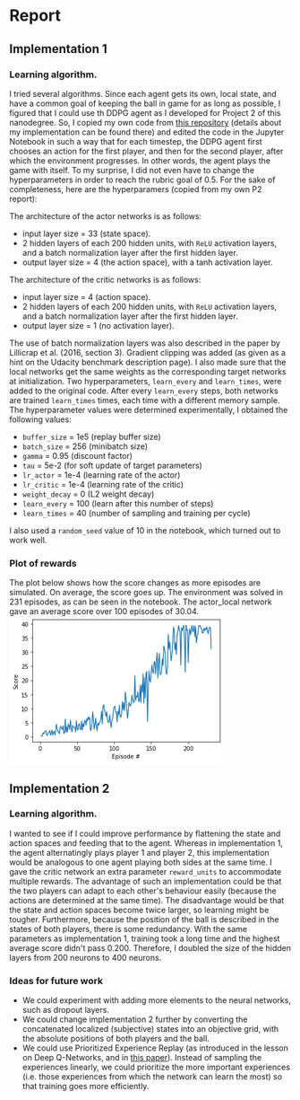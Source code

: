 # Report

## Implementation 1
### Learning algorithm.

I tried several algorithms. Since each agent gets its own, local state, and have a common goal of keeping the ball in game for as long as possible, I figured that I could use th
DDPG agent as I developed for Project 2 of this nanodegree. So, I copied my own code from [this repository](https://github.com/jlfbetting/p2_continuous-control) (details about my implementation can be found there) and edited the code in the
Jupyter Notebook in such a way that for each timestep, the DDPG agent first chooses an action for the first player, and then for the second player, after which the environment progresses. In other words, the agent plays the game with itself.
To my surprise, I did not even have to change the hyperparameters in order to reach the rubric goal of 0.5. For the sake of completeness, here are the hyperparamers (copied from my own P2 report):

The architecture of the actor networks is as follows:
* input layer size = 33 (state space).
* 2 hidden layers of each 200 hidden units, with `ReLU` activation layers, and a batch normalization layer after the first hidden layer.
* output layer size = 4 (the action space), with a tanh activation layer.

The architecture of the critic networks is as follows:
* input layer size = 4 (action space).
* 2 hidden layers of each 200 hidden units, with `ReLU` activation layers, and a batch normalization layer after the first hidden layer.
* output layer size = 1 (no activation layer).

The use of batch normalization layers was also described in the paper by Lillicrap et al. (2016, section 3). Gradient clipping was added (as given as a hint on the Udacity benchmark description page). I also made sure that the local networks get the same weights as the corresponding target networks at initialization. Two hyperparameters, `learn_every` and `learn_times`, were added to the original code. After every `learn_every` steps, both networks are trained `learn_times` times, each time with a different memory sample. The hyperparameter values were determined experimentally, I obtained the following values:

* `buffer_size` = 1e5       (replay buffer size)
* `batch_size` = 256        (minibatch size)
* `gamma` = 0.95            (discount factor)
* `tau` = 5e-2              (for soft update of target parameters)
* `lr_actor` = 1e-4         (learning rate of the actor)
* `lr_critic` = 1e-4        (learning rate of the critic)
* `weight_decay` = 0        (L2 weight decay)
* `learn_every` = 100       (learn after this number of steps)
* `learn_times` = 40        (number of sampling and training per cycle)

I also used a `random_seed` value of 10 in the notebook, which turned out to work well.

### Plot of rewards
 The plot below shows how the score changes as more episodes are simulated. On average, the score goes up. The environment was solved in 231 episodes, as can be seen in the notebook. The actor_local network gave an average score over 100 episodes of 30.04.
 ![Episode-score plot](https://github.com/jlfbetting/p2_continuous-control/blob/main/plot_solved.png)
 
## Implementation 2


### Learning algorithm.
I wanted to see if I could improve performance by flattening the state and action spaces and feeding that to the agent. Whereas in implementation 1, the agent alternatingly
plays player 1 and player 2, this implementation would be analogous to one agent playing both sides at the same time. I gave the critic network an extra parameter `reward_units` to accommodate multiple rewards.
The advantage of such an implementation could be that the two players can adapt to each other's behaviour easily (because the actions are determined at the same time). The disadvantage would be that the state and action spaces become twice larger,
so learning might be tougher. Furthermore, because the position of the ball is described in the states of both players, there is some redundancy.
With the same parameters as implementation 1, training took a long time and the highest average score didn't pass 0.200. Therefore, I doubled the size of the hidden layers from 200 neurons to 400 neurons.

 
 ### Ideas for future work
* We could experiment with adding more elements to the neural networks, such as dropout layers.
* We could change implementation 2 further by converting the concatenated localized (subjective) states into an objective grid, with the absolute positions of both players and the ball.
* We could use Prioritized Experience Replay (as introduced in the lesson on Deep Q-Networks, and in [this paper](https://arxiv.org/abs/1511.05952)). Instead of sampling the experiences linearly, we could prioritize the more important experiences (i.e. those experiences from which the network can learn the most) so that training goes more efficiently.


